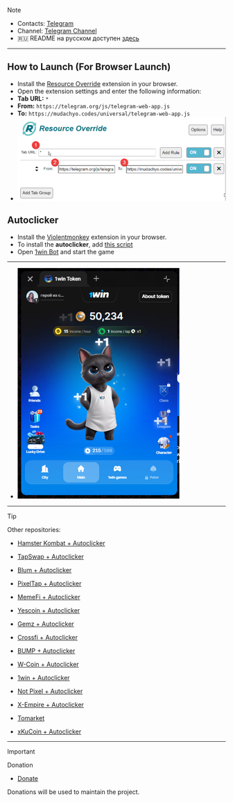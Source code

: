 > [!NOTE]
> - Contacts: [Telegram](https://t.me/mudachyo)
> - Channel: [Telegram Channel](https://t.me/shopalenka) 
> - 🇷🇺 README на русском доступен [здесь](README.md)
---
## How to Launch (For Browser Launch)
- Install the [Resource Override](https://chromewebstore.google.com/detail/resource-override/pkoacgokdfckfpndoffpifphamojphii) extension in your browser.
- Open the extension settings and enter the following information:
- **Tab URL:** `*`
- **From:** `https://telegram.org/js/telegram-web-app.js`
- **To:** `https://mudachyo.codes/universal/telegram-web-app.js`
- ![Extension settings](settings.png)

## Autoclicker
- Install the [Violentmonkey](https://chromewebstore.google.com/detail/violentmonkey/jinjaccalgkegednnccohejagnlnfdag?hl=be) extension in your browser.
- To install the **autoclicker**, add [this script](https://github.com/mudachyo/1win-Token/raw/main/1win-autoclicker.user.js)
- Open [1win Bot](https://web.telegram.org/k/#?tgaddr=tg%3A%2F%2Fresolve%3Fdomain%3Dtoken1win_bot%26appname%3Dstart%26startapp%3DrefId2475526) and start the game
---
- ![Result](result.png)

---
> [!TIP]
> Other repositories:
> 
> - [Hamster Kombat + Autoclicker](https://github.com/mudachyo/Hamster-Kombat)
> 
> - [TapSwap + Autoclicker](https://github.com/mudachyo/TapSwap)
> 
> - [Blum + Autoclicker](https://github.com/mudachyo/Blum)
>
> - [PixelTap + Autoclicker](https://github.com/mudachyo/PixelTap)
> 
> - [MemeFi + Autoclicker](https://github.com/mudachyo/MemeFi-Coin)
>
> - [Yescoin + Autoclicker](https://github.com/mudachyo/Yescoin)
>
> - [Gemz + Autoclicker](https://github.com/mudachyo/Gemz)
>
> - [Сrossfi + Autoclicker](https://github.com/mudachyo/Crossfi)
>
> - [BUMP + Autoclicker](https://github.com/mudachyo/BUMP)
>
> - [W-Coin + Autoclicker](https://github.com/mudachyo/W-Coin)
>
> - [1win + Autoclicker](https://github.com/mudachyo/1win-Token)
>
> - [Not Pixel + Autoclicker](https://github.com/mudachyo/Not-Pixel)
>
> - [X-Empire + Autoclicker](https://github.com/mudachyo/X-Empire)
>
> - [Tomarket](https://github.com/mudachyo/Tomarket)
>
> - [xKuCoin + Autoclicker](https://github.com/mudachyo/xKuCoin)
---
> [!IMPORTANT] 
> Donation
> 
> - [Donate](https://mudachyo.codes/donate/)
> 
> Donations will be used to maintain the project.